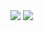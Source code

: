 <img src="http://2.media.tumblr.com/tumblr_krvejp1Ya81qz5qlzo1_400.jpg" />
<img src="http://10.media.tumblr.com/iayEM8pJ0nj7osjfCDvkbgqCo1_400.jpg" />

